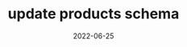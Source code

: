 ---
title: "update products schema"
content-type: ""
date: 2022-06-25
entry-type: 
entry-category: integration
connection-id: 
connection-version: 
pull-request: "https://github.com/singer-io/tap-yotpo/pull/33"
---